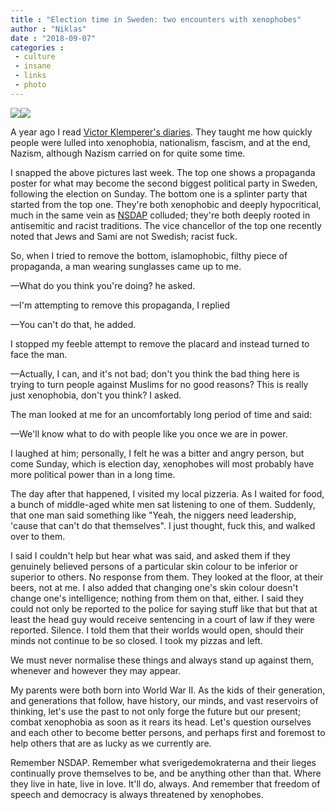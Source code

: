 ```yaml
---
title : "Election time in Sweden: two encounters with xenophobes"
author : "Niklas"
date : "2018-09-07"
categories : 
 - culture
 - insane
 - links
 - photo
---
```


![](https://niklasblog.com/wp-content/2018-08-28-05.28.56-1.jpg)![](https://niklasblog.com/wp-content/img_20180828_1715365025665634388449435.jpg)

A year ago I read [Victor Klemperer's diaries](https://en.wikipedia.org/wiki/Victor_Klemperer). They taught me how quickly people were lulled into xenophobia, nationalism, fascism, and at the end, Nazism, although Nazism carried on for quite some time.

I snapped the above pictures last week. The top one shows a propaganda poster for what may become the second biggest political party in Sweden, following the election on Sunday. The bottom one is a splinter party that started from the top one. They're both xenophobic and deeply hypocritical, much in the same vein as [NSDAP](https://en.wikipedia.org/wiki/NSDAP) colluded; they're both deeply rooted in antisemitic and racist traditions. The vice chancellor of the top one recently noted that Jews and Sami are not Swedish; racist fuck.

So, when I tried to remove the bottom, islamophobic, filthy piece of propaganda, a man wearing sunglasses came up to me.

—What do you think you're doing? he asked.

—I'm attempting to remove this propaganda, I replied

—You can't do that, he added.

I stopped my feeble attempt to remove the placard and instead turned to face the man.

—Actually, I can, and it's not bad; don't you think the bad thing here is trying to turn people against Muslims for no good reasons? This is really just xenophobia, don't you think? I asked.

The man looked at me for an uncomfortably long period of time and said:

—We'll know what to do with people like you once we are in power.

I laughed at him; personally, I felt he was a bitter and angry person, but come Sunday, which is election day, xenophobes will most probably have more political power than in a long time.  
  
The day after that happened, I visited my local pizzeria. As I waited for food, a bunch of middle-aged white men sat listening to one of them. Suddenly, that one man said something like "Yeah, the niggers need leadership, 'cause that can't do that themselves". I just thought, fuck this, and walked over to them.  
  
I said I couldn't help but hear what was said, and asked them if they genuinely believed persons of a particular skin colour to be inferior or superior to others. No response from them. They looked at the floor, at their beers, not at me. I also added that changing one's skin colour doesn't change one's intelligence; nothing from them on that, either. I said they could not only be reported to the police for saying stuff like that but that at least the head guy would receive sentencing in a court of law if they were reported. Silence. I told them that their worlds would open, should their minds not continue to be so closed. I took my pizzas and left.  
  
We must never normalise these things and always stand up against them, whenever and however they may appear.  
  
My parents were both born into World War II. As the kids of their generation, and generations that follow, have history, our minds, and vast reservoirs of thinking, let's use the past to not only forge the future but our present; combat xenophobia as soon as it rears its head. Let's question ourselves and each other to become better persons, and perhaps first and foremost to help others that are as lucky as we currently are.  
  
Remember NSDAP. Remember what sverigedemokraterna and their lieges continually prove themselves to be, and be anything other than that. Where they live in hate, live in love. It'll do, always. And remember that freedom of speech and democracy is always threatened by xenophobes.
